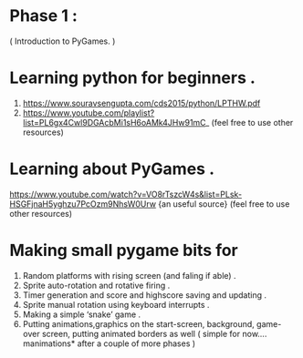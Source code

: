 #   Phase 1 :
( Introduction to PyGames. )

#  Learning python for beginners .
1. https://www.souravsengupta.com/cds2015/python/LPTHW.pdf
2. https://www.youtube.com/playlist?list=PL6gx4Cwl9DGAcbMi1sH6oAMk4JHw91mC_
(feel free to use other resources)

#  Learning about PyGames .
https://www.youtube.com/watch?v=VO8rTszcW4s&list=PLsk-HSGFjnaH5yghzu7PcOzm9NhsW0Urw
{an useful source}
(feel free to use other resources)

#  Making small pygame bits for 
1. Random platforms with rising screen (and faling if able) .
2. Sprite auto-rotation and rotative firing .
3. Timer generation and score and highscore saving and updating .
4. Sprite manual rotation using keyboard interrupts .
5. Making a simple ‘snake’ game .
6. Putting animations,graphics on the start-screen, background, game-over screen, putting animated borders as well ( simple for now.... manimations* after a couple of more phases )

